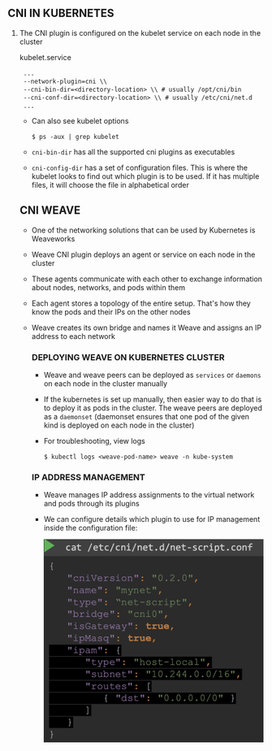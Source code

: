 ## CNI IN KUBERNETES

1. The CNI plugin is configured on the kubelet service on each node in the cluster
      
    kubelet.service
         
        ...
        --network-plugin=cni \\
        --cni-bin-dir=<directory-location> \\ # usually /opt/cni/bin
        --cni-conf-dir=<directory-location> \\ # usually /etc/cni/net.d
        ...

    - Can also see kubelet options
          
          $ ps -aux | grep kubelet

    - `cni-bin-dir` has all the supported cni plugins as executables
    - `cni-config-dir` has a set of configuration files. This is where the kubelet looks to find out which plugin is to be used. If it has multiple files, it will choose the file in alphabetical order

   ## CNI WEAVE

   - One of the networking solutions that can be used by Kubernetes is Weaveworks
   - Weave CNI plugin deploys an agent or service on each node in the cluster
   - These agents communicate with each other to exchange information about nodes, networks, and pods within them
   - Each agent stores a topology of the entire setup. That's how they know the pods and their IPs on the other nodes
   - Weave creates its own bridge and names it Weave and assigns an IP address to each network

        ### DEPLOYING WEAVE ON KUBERNETES CLUSTER
     - Weave and weave peers can be deployed as `services` or `daemons` on each node in the cluster manually
     - If the kubernetes is set up manually, then easier way to do that is to deploy it as pods in the cluster. The weave peers are deployed as a `daemonset` (daemonset ensures that one pod of the given kind is deployed on each node in the cluster)
     - For troubleshooting, view logs
         
           $ kubectl logs <weave-pod-name> weave -n kube-system
        
     ### IP ADDRESS MANAGEMENT

     - Weave manages IP address assignments to the virtual network and pods through its plugins
     - We can configure details which plugin to use for IP management inside the configuration file:

       ![alt text](net-script.png)



